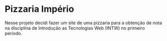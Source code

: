 # Pizzaria Império

Nesse projeto decidi fazer um site de uma pizzaria para a obtenção de nota na disciplina de Introdução as Tecnologias Web (INTW) no primeiro período.

